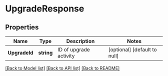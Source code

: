 # UpgradeResponse

## Properties
Name | Type | Description | Notes
------------ | ------------- | ------------- | -------------
**UpgradeId** | **string** | ID of upgrade activity | [optional] [default to null]

[[Back to Model list]](../README.md#documentation-for-models) [[Back to API list]](../README.md#documentation-for-api-endpoints) [[Back to README]](../README.md)

